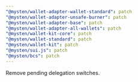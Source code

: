 ```yaml
---
"@mysten/wallet-adapter-wallet-standard": patch
"@mysten/wallet-adapter-unsafe-burner": patch
"@mysten/wallet-adapter-base": patch
"@mysten/wallet-adapter-all-wallets": patch
"@mysten/wallet-kit-core": patch
"@mysten/wallet-standard": patch
"@mysten/wallet-kit": patch
"@mysten/sui.js": patch
"@mysten/bcs": patch
---
```


Remove pending delegation switches.
